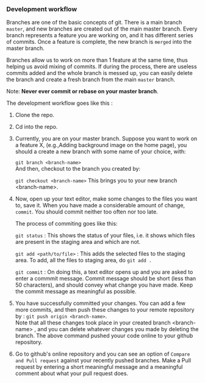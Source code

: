 
### Development workflow

Branches are one of the basic concepts of git. There is a main branch `master`, and new branches are created out of the main master branch. Every branch represents a feature you are working on, and it has different series of commits. Once a feature is complete, the new branch is `merged` into the master branch.

Branches allow us to work on more than 1 feature at the same time, thus helping us avoid mixing of commits. If during the process, there are useless commits added and the whole branch is messed up, you can easily delete the branch and create a fresh branch from the main `master` branch.

Note: **Never ever commit or rebase on your master branch**.

The development workflow goes like this :

1. Clone the repo.
2. Cd into the repo.
3. Currently, you are on your master branch. Suppose you want to work on a feature X, (e.g.,Adding background image on the home page), you should a create a new branch with some name of your choice, with:    

    `git branch <branch-name>`    
    And then, checkout to the branch you created by:
    
    `git checkout <branch-name>`
    This brings you to your new branch \<branch-name>.
    
4. Now, open up your text editor, make some changes to the files you want to, save it. When you have made a considerable amount of change, `commit`. You should commit neither too often nor too late.

    The process of commiting goes like this:
    
    `git status` : This shows the status of your files, i.e. it shows which files are present in the staging area and which are not.
    
    `git add <path/to/file>` : This adds the selected files to the staging area. To add, all the files to staging area, do `git add .`
    
    `git commit` : On doing this, a text editor opens up and you are asked to enter a commmit message. Commit message should be short (less than 50 characters), and should convey what change you have made. Keep the commit message as meaningful as possible.
    
5. You have successfully committed your changes. You can add a few more commits, and then push these changes to your remote repository by :
    `git push origin <branch-name>`.    
    Note that all these changes took place in your created branch \<branch-name> , and you can delete whatever changes you made by deleting the branch. The above command pushed youur code online to your github repository.
    
6. Go to github's online repository and you can see an option of `Compare and Pull request` against your recently pushed branches. Make a Pull request by entering a short meaningful message and a meaningful comment about what your pull request does.
